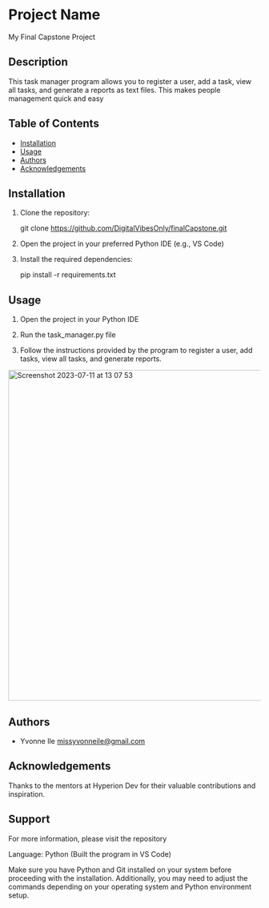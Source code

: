 # Project Name

My Final Capstone Project

## Description

This task manager program allows you to register a user, add a task, 
view all tasks, and generate a reports as text files. This makes people
management quick and easy

## Table of Contents

- [Installation](#installation)
- [Usage](#usage)
- [Authors](#authors)
- [Acknowledgements](#acknowledgements)

## Installation

1. Clone the repository:

    git clone https://github.com/DigitalVibesOnly/finalCapstone.git

2. Open the project in your preferred Python IDE (e.g., VS Code)
   
3. Install the required dependencies:

   pip install -r requirements.txt

## Usage

1. Open the project in your Python IDE

2. Run the task_manager.py file

3. Follow the instructions provided by the program to register a user,
   add tasks, view all tasks, and generate reports.

<img width="661" alt="Screenshot 2023-07-11 at 13 07 53" src="https://github.com/DigitalVibesOnly/finalCapstone/assets/138721768/585eba46-8abd-435d-b9a1-56b5d326f78b">

## Authors

- Yvonne Ile <missyvonneile@gmail.com>

## Acknowledgements

Thanks to the mentors at Hyperion Dev for their valuable contributions and inspiration.

## Support

For more information, please visit the repository

Language: Python (Built the program in VS Code)

Make sure you have Python and Git installed on your system before proceeding with the 
installation. Additionally, you may need to adjust the commands depending on your 
operating system and Python environment setup.

